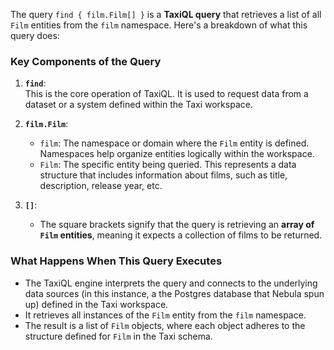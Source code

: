 The query `find { film.Film[] }` is a **TaxiQL query** that retrieves a list of all `Film` entities from the `film` namespace. Here's a breakdown of what this query does:

### Key Components of the Query

1. **`find`**:  
   This is the core operation of TaxiQL. It is used to request data from a dataset or a system defined within the Taxi workspace.

2. **`film.Film`**:
    - `film`: The namespace or domain where the `Film` entity is defined. Namespaces help organize entities logically within the workspace.
    - `Film`: The specific entity being queried. This represents a data structure that includes information about films, such as title, description, release year, etc.

3. **`[]`**:
    - The square brackets signify that the query is retrieving an **array of `Film` entities**, meaning it expects a collection of films to be returned.

### What Happens When This Query Executes
- The TaxiQL engine interprets the query and connects to the underlying data sources (in this instance, a the Postgres database that Nebula spun up) defined in the Taxi workspace.
- It retrieves all instances of the `Film` entity from the `film` namespace.
- The result is a list of `Film` objects, where each object adheres to the structure defined for `Film` in the Taxi schema.
